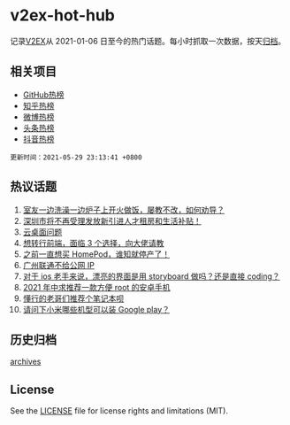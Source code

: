 # v2ex-hot-hub

 记录[V2EX](https://www.v2ex.com/)从 2021-01-06 日至今的热门话题。每小时抓取一次数据，按天[归档](archives)。
 
 ## 相关项目

- [GitHub热榜](https://github.com/snaildev/github-hot-hub)
- [知乎热榜](https://github.com/snaildev/zhihu-hot-hub)
- [微博热榜](https://github.com/snaildev/weibo-hot-hub)
- [头条热榜](https://github.com/snaildev/toutiao-hot-hub)
- [抖音热榜](https://github.com/snaildev/douyin-hot-hub)


 `更新时间：2021-05-29 23:13:41 +0800`

## 热议话题

1. [室友一边洗澡一边炉子上开火做饭，屡教不改，如何劝导？](https://www.v2ex.com/t/779956)
1. [深圳市将不再受理发放新引进人才租房和生活补贴！](https://www.v2ex.com/t/779957)
1. [云桌面问题](https://www.v2ex.com/t/779978)
1. [想转行前端，面临 3 个选择，向大佬请教](https://www.v2ex.com/t/779994)
1. [之前一直想买 HomePod，谁知就停产了！](https://www.v2ex.com/t/779973)
1. [广州联通不给公网 IP](https://www.v2ex.com/t/779995)
1. [对于 ios 老手来说，漂亮的界面是用 storyboard 做吗？还是直接 coding？](https://www.v2ex.com/t/780009)
1. [2021 年中求推荐一款方便 root 的安卓手机](https://www.v2ex.com/t/780027)
1. [懂行的老哥们推荐个笔记本呗](https://www.v2ex.com/t/780043)
1. [请问下小米哪些机型可以装 Google play？](https://www.v2ex.com/t/780014)

## 历史归档

[archives](archives)

## License

See the [LICENSE](LICENSE) file for license rights and limitations (MIT).
